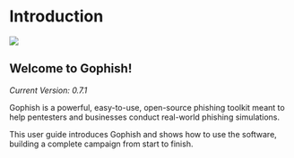 # Introduction

![](https://raw.github.com/jordan-wright/gophish/master/static/images/gophish_purple.png)

## Welcome to Gophish!

_Current Version: 0.7.1_

Gophish is a powerful, easy-to-use, open-source phishing toolkit meant to help pentesters and businesses conduct real-world phishing simulations.

This user guide introduces Gophish and shows how to use the software, building a complete campaign from start to finish.

